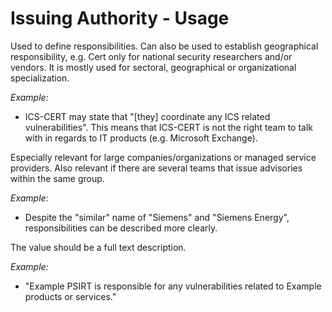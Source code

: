 # Issuing Authority - Usage

Used to define responsibilities.
Can also be used to establish geographical responsibility, e.g. Cert only for national security researchers and/or vendors.
It is mostly used for sectoral, geographical or organizational specialization.

*Example:*


* ICS-CERT may state that "[they] coordinate any ICS related vulnerabilities".
  This means that ICS-CERT is not the right team to talk with in regards to IT products (e.g. Microsoft Exchange).

Especially relevant for large companies/organizations or managed service providers.
Also relevant if there are several teams that issue advisories within the same group.

*Example:*

* Despite the "similar" name of "Siemens" and "Siemens Energy", responsibilities can be described more clearly.

The value should be a full text description.

*Example:*

* "Example PSIRT is responsible for any vulnerabilities related to Example products or services."
